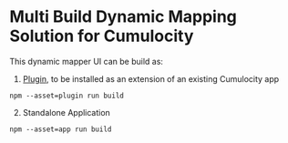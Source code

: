 # Multi Build Dynamic Mapping Solution for Cumulocity


This dynamic mapper UI can be build as:
1. [Plugin](https://cumulocity.com/docs/2024/web/microfrontends/#introducing-plugins-dynamically-extending-platform-web-applications), to be installed as an extension of an existing Cumulocity app

`npm --asset=plugin run build `

2. Standalone Application

`npm --asset=app run build `
